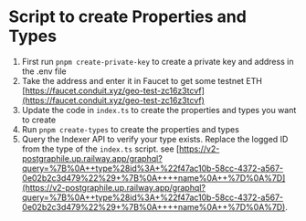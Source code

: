 # Script to create Properties and Types

1. First run `pnpm create-private-key` to create a private key and address in the .env file
2. Take the address and enter it in Faucet to get some testnet ETH [https://faucet.conduit.xyz/geo-test-zc16z3tcvf](https://faucet.conduit.xyz/geo-test-zc16z3tcvf)
3. Update the code in `index.ts` to create the properties and types you want to create
4. Run `pnpm create-types` to create the properties and types
5. Query the Indexer API to verify your type exists. Replace the logged ID from the type of the `index.ts` script. see [https://v2-postgraphile.up.railway.app/graphql?query=%7B%0A++type%28id%3A+%22f47ac10b-58cc-4372-a567-0e02b2c3d479%22%29+%7B%0A++++name%0A++%7D%0A%7D](https://v2-postgraphile.up.railway.app/graphql?query=%7B%0A++type%28id%3A+%22f47ac10b-58cc-4372-a567-0e02b2c3d479%22%29+%7B%0A++++name%0A++%7D%0A%7D).
